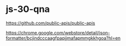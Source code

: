 # js-30-qna

https://github.com/public-apis/public-apis

https://chrome.google.com/webstore/detail/json-formatter/bcjindcccaagfpapjjmafapmmgkkhgoa?hl=en
